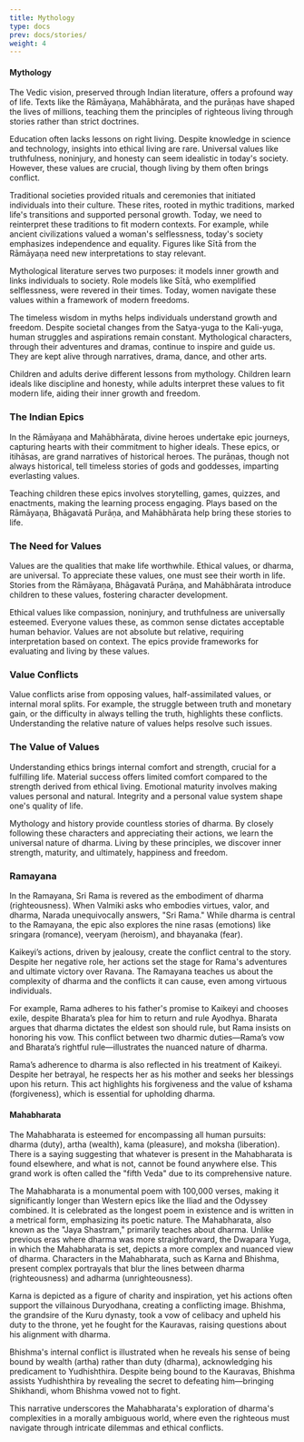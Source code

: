 ```yaml
---
title: Mythology
type: docs
prev: docs/stories/
weight: 4
---
```

#### Mythology

The Vedic vision, preserved through Indian literature, offers a profound way of life. Texts like the Rāmāyaṇa, Mahābhārata, and the purāṇas have shaped the lives of millions, teaching them the principles of righteous living through stories rather than strict doctrines.

Education often lacks lessons on right living. Despite knowledge in science and technology, insights into ethical living are rare. Universal values like truthfulness, noninjury, and honesty can seem idealistic in today's society. However, these values are crucial, though living by them often brings conflict.

Traditional societies provided rituals and ceremonies that initiated individuals into their culture. These rites, rooted in mythic traditions, marked life's transitions and supported personal growth. Today, we need to reinterpret these traditions to fit modern contexts. For example, while ancient civilizations valued a woman's selflessness, today's society emphasizes independence and equality. Figures like Sītā from the Rāmāyaṇa need new interpretations to stay relevant.

Mythological literature serves two purposes: it models inner growth and links individuals to society. Role models like Sītā, who exemplified selflessness, were revered in their times. Today, women navigate these values within a framework of modern freedoms.

The timeless wisdom in myths helps individuals understand growth and freedom. Despite societal changes from the Satya-yuga to the Kali-yuga, human struggles and aspirations remain constant. Mythological characters, through their adventures and dramas, continue to inspire and guide us. They are kept alive through narratives, drama, dance, and other arts.

Children and adults derive different lessons from mythology. Children learn ideals like discipline and honesty, while adults interpret these values to fit modern life, aiding their inner growth and freedom.

### The Indian Epics

In the Rāmāyaṇa and Mahābhārata, divine heroes undertake epic journeys, capturing hearts with their commitment to higher ideals. These epics, or itihāsas, are grand narratives of historical heroes. The purāṇas, though not always historical, tell timeless stories of gods and goddesses, imparting everlasting values.

Teaching children these epics involves storytelling, games, quizzes, and enactments, making the learning process engaging. Plays based on the Rāmāyaṇa, Bhāgavatā Purāṇa, and Mahābhārata help bring these stories to life.

### The Need for Values

Values are the qualities that make life worthwhile. Ethical values, or dharma, are universal. To appreciate these values, one must see their worth in life. Stories from the Rāmāyaṇa, Bhāgavatā Purāṇa, and Mahābhārata introduce children to these values, fostering character development.

Ethical values like compassion, noninjury, and truthfulness are universally esteemed. Everyone values these, as common sense dictates acceptable human behavior. Values are not absolute but relative, requiring interpretation based on context. The epics provide frameworks for evaluating and living by these values.

### Value Conflicts

Value conflicts arise from opposing values, half-assimilated values, or internal moral splits. For example, the struggle between truth and monetary gain, or the difficulty in always telling the truth, highlights these conflicts. Understanding the relative nature of values helps resolve such issues.

### The Value of Values

Understanding ethics brings internal comfort and strength, crucial for a fulfilling life. Material success offers limited comfort compared to the strength derived from ethical living. Emotional maturity involves making values personal and natural. Integrity and a personal value system shape one's quality of life.

Mythology and history provide countless stories of dharma. By closely following these characters and appreciating their actions, we learn the universal nature of dharma. Living by these principles, we discover inner strength, maturity, and ultimately, happiness and freedom.

### Ramayana

In the Ramayana, Sri Rama is revered as the embodiment of dharma (righteousness). When Valmiki asks who embodies virtues, valor, and dharma, Narada unequivocally answers, "Sri Rama." While dharma is central to the Ramayana, the epic also explores the nine rasas (emotions) like sringara (romance), veeryam (heroism), and bhayanaka (fear).

  
Kaikeyi’s actions, driven by jealousy, create the conflict central to the story. Despite her negative role, her actions set the stage for Rama's adventures and ultimate victory over Ravana. The Ramayana teaches us about the complexity of dharma and the conflicts it can cause, even among virtuous individuals.


For example, Rama adheres to his father's promise to Kaikeyi and chooses exile, despite Bharata’s plea for him to return and rule Ayodhya. Bharata argues that dharma dictates the eldest son should rule, but Rama insists on honoring his vow. This conflict between two dharmic duties—Rama’s vow and Bharata’s rightful rule—illustrates the nuanced nature of dharma.
  

Rama’s adherence to dharma is also reflected in his treatment of Kaikeyi. Despite her betrayal, he respects her as his mother and seeks her blessings upon his return. This act highlights his forgiveness and the value of kshama (forgiveness), which is essential for upholding dharma.


#### Mahabharata

The Mahabharata is esteemed for encompassing all human pursuits: dharma (duty), artha (wealth), kama (pleasure), and moksha (liberation). There is a saying suggesting that whatever is present in the Mahabharata is found elsewhere, and what is not, cannot be found anywhere else. This grand work is often called the "fifth Veda" due to its comprehensive nature.

The Mahabharata is a monumental poem with 100,000 verses, making it significantly longer than Western epics like the Iliad and the Odyssey combined. It is celebrated as the longest poem in existence and is written in a metrical form, emphasizing its poetic nature.
The Mahabharata, also known as the "Jaya Shastram," primarily teaches about dharma. Unlike previous eras where dharma was more straightforward, the Dwapara Yuga, in which the Mahabharata is set, depicts a more complex and nuanced view of dharma. Characters in the Mahabharata, such as Karna and Bhishma, present complex portrayals that blur the lines between dharma (righteousness) and adharma (unrighteousness).

Karna is depicted as a figure of charity and inspiration, yet his actions often support the villainous Duryodhana, creating a conflicting image. Bhishma, the grandsire of the Kuru dynasty, took a vow of celibacy and upheld his duty to the throne, yet he fought for the Kauravas, raising questions about his alignment with dharma.

Bhishma's internal conflict is illustrated when he reveals his sense of being bound by wealth (artha) rather than duty (dharma), acknowledging his predicament to Yudhishthira. Despite being bound to the Kauravas, Bhishma assists Yudhishthira by revealing the secret to defeating him—bringing Shikhandi, whom Bhishma vowed not to fight.

This narrative underscores the Mahabharata's exploration of dharma's complexities in a morally ambiguous world, where even the righteous must navigate through intricate dilemmas and ethical conflicts.
